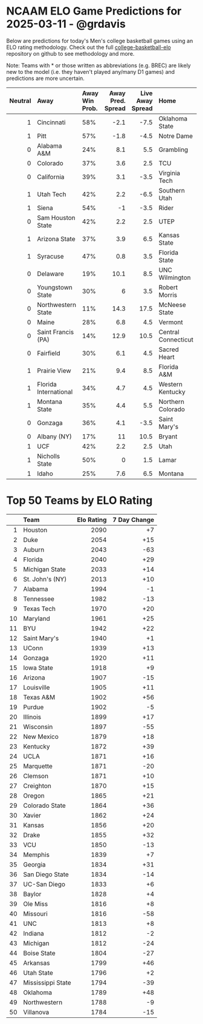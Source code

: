 # NCAAM ELO Game Predictions for 2025-03-11 - @grdavis
Below are predictions for today's Men's college basketball games using an ELO rating methodology. Check out the full [college-basketball-elo](https://github.com/grdavis/college-basketball-elo) repository on github to see methodology and more.

Note: Teams with * or those written as abbreviations (e.g. BREC) are likely new to the model (i.e. they haven't played any/many D1 games) and predictions are more uncertain.

|   Neutral | Away                  | Away Win Prob.   |   Away Pred. Spread |   Live Away Spread | Home                | Home Win Prob.   |   Home Pred. Spread |
|----------:|:----------------------|:-----------------|--------------------:|-------------------:|:--------------------|:-----------------|--------------------:|
|         1 | Cincinnati            | 58%              |                -2.1 |               -7.5 | Oklahoma State      | 42%              |                 2.1 |
|         1 | Pitt                  | 57%              |                -1.8 |               -4.5 | Notre Dame          | 43%              |                 1.8 |
|         0 | Alabama A&M           | 24%              |                 8.1 |                5.5 | Grambling           | 76%              |                -8.1 |
|         0 | Colorado              | 37%              |                 3.6 |                2.5 | TCU                 | 63%              |                -3.6 |
|         0 | California            | 39%              |                 3.1 |               -3.5 | Virginia Tech       | 61%              |                -3.1 |
|         1 | Utah Tech             | 42%              |                 2.2 |               -6.5 | Southern Utah       | 58%              |                -2.2 |
|         1 | Siena                 | 54%              |                -1   |               -3.5 | Rider               | 46%              |                 1   |
|         0 | Sam Houston State     | 42%              |                 2.2 |                2.5 | UTEP                | 58%              |                -2.2 |
|         1 | Arizona State         | 37%              |                 3.9 |                6.5 | Kansas State        | 63%              |                -3.9 |
|         1 | Syracuse              | 47%              |                 0.8 |                3.5 | Florida State       | 53%              |                -0.8 |
|         0 | Delaware              | 19%              |                10.1 |                8.5 | UNC Wilmington      | 81%              |               -10.1 |
|         0 | Youngstown State      | 30%              |                 6   |                3.5 | Robert Morris       | 70%              |                -6   |
|         0 | Northwestern State    | 11%              |                14.3 |               17.5 | McNeese State       | 89%              |               -14.3 |
|         0 | Maine                 | 28%              |                 6.8 |                4.5 | Vermont             | 72%              |                -6.8 |
|         0 | Saint Francis (PA)    | 14%              |                12.9 |               10.5 | Central Connecticut | 86%              |               -12.9 |
|         0 | Fairfield             | 30%              |                 6.1 |                4.5 | Sacred Heart        | 70%              |                -6.1 |
|         1 | Prairie View          | 21%              |                 9.4 |                8.5 | Florida A&M         | 79%              |                -9.4 |
|         1 | Florida International | 34%              |                 4.7 |                4.5 | Western Kentucky    | 66%              |                -4.7 |
|         1 | Montana State         | 35%              |                 4.4 |                5.5 | Northern Colorado   | 65%              |                -4.4 |
|         0 | Gonzaga               | 36%              |                 4.1 |               -3.5 | Saint Mary's        | 64%              |                -4.1 |
|         0 | Albany (NY)           | 17%              |                11   |               10.5 | Bryant              | 83%              |               -11   |
|         1 | UCF                   | 42%              |                 2.2 |                2.5 | Utah                | 58%              |                -2.2 |
|         1 | Nicholls State        | 50%              |                 0   |                1.5 | Lamar               | 50%              |                -0   |
|         1 | Idaho                 | 25%              |                 7.6 |                6.5 | Montana             | 75%              |                -7.6 |

# Top 50 Teams by ELO Rating
|    | Team              |   Elo Rating |   7 Day Change |
|---:|:------------------|-------------:|---------------:|
|  1 | Houston           |         2090 |             +7 |
|  2 | Duke              |         2054 |            +15 |
|  3 | Auburn            |         2043 |            -63 |
|  4 | Florida           |         2040 |            +29 |
|  5 | Michigan State    |         2033 |            +14 |
|  6 | St. John's (NY)   |         2013 |            +10 |
|  7 | Alabama           |         1994 |             -1 |
|  8 | Tennessee         |         1982 |            -13 |
|  9 | Texas Tech        |         1970 |            +20 |
| 10 | Maryland          |         1961 |            +25 |
| 11 | BYU               |         1942 |            +22 |
| 12 | Saint Mary's      |         1940 |             +1 |
| 13 | UConn             |         1939 |            +13 |
| 14 | Gonzaga           |         1920 |            +11 |
| 15 | Iowa State        |         1918 |             +9 |
| 16 | Arizona           |         1907 |            -15 |
| 17 | Louisville        |         1905 |            +11 |
| 18 | Texas A&M         |         1902 |            +56 |
| 19 | Purdue            |         1902 |             -5 |
| 20 | Illinois          |         1899 |            +17 |
| 21 | Wisconsin         |         1897 |            -55 |
| 22 | New Mexico        |         1879 |            +18 |
| 23 | Kentucky          |         1872 |            +39 |
| 24 | UCLA              |         1871 |            +16 |
| 25 | Marquette         |         1871 |            -20 |
| 26 | Clemson           |         1871 |            +10 |
| 27 | Creighton         |         1870 |            +15 |
| 28 | Oregon            |         1865 |            +21 |
| 29 | Colorado State    |         1864 |            +36 |
| 30 | Xavier            |         1862 |            +24 |
| 31 | Kansas            |         1856 |            +20 |
| 32 | Drake             |         1855 |            +32 |
| 33 | VCU               |         1850 |            -13 |
| 34 | Memphis           |         1839 |             +7 |
| 35 | Georgia           |         1834 |            +31 |
| 36 | San Diego State   |         1834 |            -14 |
| 37 | UC-San Diego      |         1833 |             +6 |
| 38 | Baylor            |         1828 |             +4 |
| 39 | Ole Miss          |         1816 |             +8 |
| 40 | Missouri          |         1816 |            -58 |
| 41 | UNC               |         1813 |             +8 |
| 42 | Indiana           |         1812 |             -2 |
| 43 | Michigan          |         1812 |            -24 |
| 44 | Boise State       |         1804 |            -27 |
| 45 | Arkansas          |         1799 |            +46 |
| 46 | Utah State        |         1796 |             +2 |
| 47 | Mississippi State |         1794 |            -39 |
| 48 | Oklahoma          |         1789 |            +48 |
| 49 | Northwestern      |         1788 |             -9 |
| 50 | Villanova         |         1784 |            -15 |